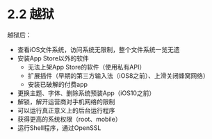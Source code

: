 # 2.2 越狱

越狱后：

* 查看iOS文件系统，访问系统无限制，整个文件系统一览无遗
* 安装App Store以外的软件
	* 无法上架App Store的软件（使用私有API）
	* 扩展插件（早期的第三方输入法（iOS8之前）、上滑关闭蜂窝网络）
	* 安装已破解的付费app
* 更换主题、字体、删除系统预装App（iOS10之前）
* 解锁，解开运营商对手机网络的限制
* 可以运行真正意义上的后台运行程序
* 获得更高的系统权限（root、mobile）
* 运行Shell程序，通过OpenSSL

